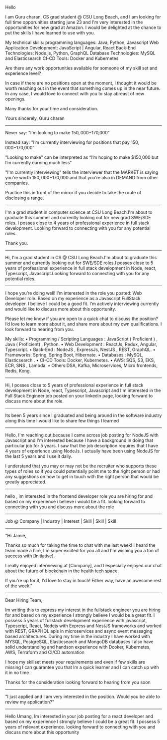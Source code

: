 Hello 

I am Guru charan, CS grad student @ CSU Long Beach, and I am looking for full time opporunities starting june 23 and I'm very interested in the opportunities for new grad at Amazon.
I would be delighted at the chance to put the skills I have learned to use with you.

My technical skills:
    programming languages: Java, Python, Javascript
    Web Application Development:    JavaScript | Angular, React
    Back-End Technologies: 			Node.js, Python, GraphQL
    Database Technologies: 			MySQL and Elasticsearch
    CI-CD Tools: 				Docker and Kubernetes

Are there any work opportunities available for someone of my skill set and experience level? 

In case if there are no positions open at the moment, I thought it would be worth reaching out in the event that something comes up in the near future. 
In any case, I would love to connect with you to stay abreast of new openings. 

Many thanks for your time and consideration. 

Yours sincerely,
Guru charan

-----------------------------------------------------------------
Never say: "I'm looking to make $150,000-$170,000"

Instead say: "I’m currently interviewing for positions that pay $150,000-$170,000”

"Looking to make" can be interpreted as “I’m hoping to make $150,000 but I’m currently earning much less”

"I'm currently interviewing" tells the interviewer that the MARKET is saying you’re worth $150,000-$170,000 and that you’re also in DEMAND from other companies.

Practice this in front of the mirror if you decide to take the route of disclosing a range.

_______________________________
I'm a grad student in computer science at CSU Long Beach.I'm about to graduate this summer and currently looking out for new grad SWE/SDE roles.
I posses close to 4 years of professional experience in full stack development.
Looking forward to connecting with you for any potential roles.

Thank you.
__________________________________

Hi, I'm a grad student in CS @ CSU Long Beach.I'm about to graduate this summer and currently looking out for SWE/SDE roles.I posses close to 5 years of professional experience in full stack development in Node, react, Typescript, Javascript.Looking forward to connecting with you for any potential roles.
__________________________________
I hope you’re doing well! I’m interested in the role you posted: Web Developer role.
Based on my experience as a Javascript FullStack developer. I believe I could be a good fit. I'm actively interviewing currently and would like to discuss more about this opportunity.

Please let me know if  you are open to a quick chat to discuss the position? I’d love to learn more about it, and share more about my own qualifications. I look forward to hearing from you.

My skills:
• Programming / Scripting Languages : JavaScript ( Proficient ) , Java ( Proficient) , Python.
• Web Development : ReactJs, Redux, Angular, Typescript.
• Back-End : NodeJS , ExpressJs, NestJS , REST, GraphQL.
• Frameworks: Spring, Spring Boot, Hibernate.
• Databases : MySQL, Elasticsearch .
• CI-CD Tools: Docker, Kubernetes.
• AWS: SQS, S3, EKS, ECR, SNS , Lambda.
• Others:DSA, Kafka, Microservices, Micro frontends, Redis, Kong.

__________________________________
Hi, I posses close to 5 years of professional experience in full stack development in 
Node, react, Typescript, Javascript and I'm interested in the Full Stack Engineer
job posted on your linkedin page, looking forward to discuss more about the role.
__________________________________

Its been 5 years since I graduated and being around in the software industry
along this time I would like to share few things I learned

__________________________________
Hello, I'm reaching out because I came across job posting for NodeJS with Javascript and I'm interested because I have a background in doing that particular job for 5 years. I saw that the job description requires that I have 4 years of experience using NodeJs. I actually have been using NodeJS for the last 5 years and I use it daily. 

I understand that you may or may not be the recruiter who supports these types of roles so if you could potentially point me to the right person or had any suggestions on how to get in touch with the right person that would be greatly appreciated.
__________________________________
hello , im interested in the frontend developer role you are hiring for and based on my experience i believe i would be a fit. looking forward to connecting with you and discuss more about the role
__________________________________

Job @ Company | Industry | Interest | Skill | Skill | Skill

__________________________________
"Hi Jamie,

Thanks so much for taking the time to chat with me last week! I heard the team made a hire, I'm super excited for you all and I'm wishing you a ton of success with [Initiative].

I really enjoyed interviewing at [Company], and I especially enjoyed our chat about the future of blockchain in the health tech space.

If you're up for it, I'd love to stay in touch! Either way, have an awesome rest of the week."

__________________________________
Dear Hiring Team, 

Im writing this to express my interest in the fullstack engineer
you are hiring for and based on my experience I strongly believe I would be a great fit.
I possess 5 years of fullstack development experience with javascript, Typescript, React, Nodejs with Express and NestJS frameworks
and worked with REST, GRAPHQL apis in microservices and async event messaging based architectures. 
During my time in the industry I have worked with MYSQL, PostgreSQL, Elasticsearch and MongoDB databases
I also have solid understanding and handson experience with Dcoker, Kubernetes, AWS, Terraform and CI/CD automation

I hope my skillset meets your requirements and even if few skills are missing I can guarantee you that
Im a quick learner and I can catch up with it in no time

Thanks for the consideration
looking forward to hearing from you soon
__________________________________
"I just applied and I am very interested in the position. Would you be able to review my application?"
__________________________________
Hello Umang, Im interested in your job posting for a react developer and based on my experience I strongly believe I could be a great fit. I possess 5 years of relevant experience. looking forward to connecting with you and discuss more about this opportunity
